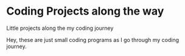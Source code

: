# Coding Projects along the way
Little projects along the my coding journey

Hey, these are just small coding programs as I go through my coding journey.
